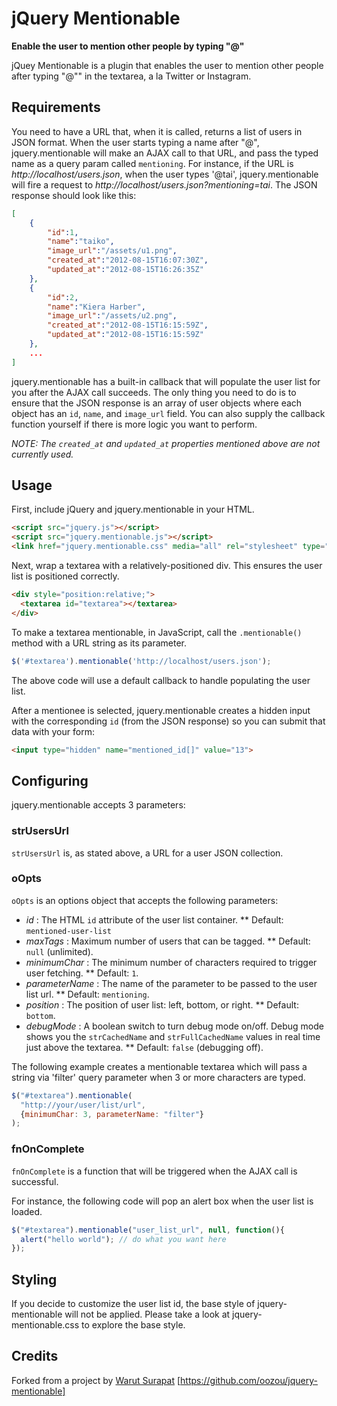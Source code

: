 # jQuery Mentionable
**Enable the user to mention other people by typing "@"**

jQuey Mentionable is a plugin that enables the user to mention other people after
typing "@"" in the textarea, a la Twitter or Instagram.
<!---
@todo
The example of jquery-mentionable can be found
[here](http://jquery-mentionable.ap01.aws.af.cm)
-->

## Requirements
You need to have a URL that, when it is called, returns a list of users in JSON format.
When the user starts typing a name after "@", jquery.mentionable will make an AJAX call to that
URL, and pass the typed name as a query param called `mentioning`. For instance, if the URL
is *http://localhost/users.json*, when the user types '@tai', jquery.mentionable will fire
a request to *http://localhost/users.json?mentioning=tai*. The JSON response should look
like this:
```json
[
    {
        "id":1,
        "name":"taiko",
        "image_url":"/assets/u1.png",
        "created_at":"2012-08-15T16:07:30Z",
        "updated_at":"2012-08-15T16:26:35Z"
    },
    {
        "id":2,
        "name":"Kiera Harber",
        "image_url":"/assets/u2.png",
        "created_at":"2012-08-15T16:15:59Z",
        "updated_at":"2012-08-15T16:15:59Z"
    },
    ...
]
```

jquery.mentionable has a built-in callback that will populate the
user list for you after the AJAX call succeeds. The only thing you
need to do is to ensure that the JSON response is an array of user objects
where each object has an `id`, `name`, and `image_url` field. You can also
supply the callback function yourself if there is more logic
you want to perform.

*NOTE: The `created_at` and `updated_at` properties mentioned above are not currently used.*

## Usage
First, include jQuery and jquery.mentionable in your HTML.
```html
<script src="jquery.js"></script>
<script src="jquery.mentionable.js"></script>
<link href="jquery.mentionable.css" media="all" rel="stylesheet" type="text/css">
```
Next, wrap a textarea with a relatively-positioned div. This ensures the user list
is positioned correctly.
```html
<div style="position:relative;">
  <textarea id="textarea"></textarea>
</div>
```
To make a textarea mentionable, in JavaScript, call the `.mentionable()` method with a URL string as its parameter.
```JavaScript
$('#textarea').mentionable('http://localhost/users.json');
```
The above code will use a default callback to handle populating the user list.

After a mentionee is selected, jquery.mentionable creates a hidden input with the corresponding `id`
(from the JSON response) so you can submit that data with your form:
```html
<input type="hidden" name="mentioned_id[]" value="13">
```

## Configuring

jquery.mentionable accepts 3 parameters:

### strUsersUrl
`strUsersUrl` is, as stated above, a URL for a user JSON collection.

### oOpts
`oOpts` is an options object that accepts the following parameters:
* *id* : The HTML `id` attribute of the user list container.
** Default: `mentioned-user-list`
* *maxTags* : Maximum number of users that can be tagged.
** Default: `null` (unlimited).
* *minimumChar* : The minimum number of characters required to trigger user fetching.
** Default: `1`.
* *parameterName* : The name of the parameter to be passed to the user list url.
** Default: `mentioning`.
* *position* : The position of user list: left, bottom, or right.
** Default: `bottom`.
* *debugMode* : A boolean switch to turn debug mode on/off. Debug mode shows you the `strCachedName` and `strFullCachedName` values in real time just above the textarea.
** Default: `false` (debugging off).

The following example creates a mentionable textarea which will pass a string via 'filter' query parameter when 3 or more characters are typed.
```JavaScript
$("#textarea").mentionable(
  "http://your/user/list/url",
  {minimumChar: 3, parameterName: "filter"}
);
```

### fnOnComplete
`fnOnComplete` is a function that will be triggered when the AJAX call is successful.

For instance, the following code will pop an alert box when the user list is loaded.
```JavaScript
$("#textarea").mentionable("user_list_url", null, function(){
  alert("hello world"); // do what you want here
});
```

## Styling

If you decide to customize the user list id, the base style of jquery-mentionable will not be applied.
Please take a look at jquery-mentionable.css to explore the base style.

## Credits
Forked from a project by [Warut Surapat](https://github.com/swarut)
[https://github.com/oozou/jquery-mentionable]